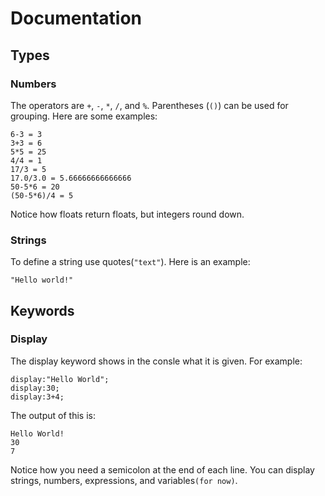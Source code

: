 # Documentation

## Types
### Numbers
The operators are `+`, `-`, `*`, `/`, and `%`. Parentheses (`()`) can be used for grouping. Here are some examples:
~~~
6-3 = 3
3+3 = 6
5*5 = 25
4/4 = 1
17/3 = 5
17.0/3.0 = 5.66666666666666
50-5*6 = 20
(50-5*6)/4 = 5
~~~
Notice how floats return floats, but integers round down.
### Strings
To define a string use quotes(`"text"`). Here is an example:
~~~
"Hello world!"
~~~
## Keywords
### Display
The display keyword shows in the consle what it is given. For example:
~~~
display:"Hello World";
display:30;
display:3+4;
~~~
The output of this is:
~~~
Hello World!
30
7
~~~
Notice how you need a semicolon at the end of each line. You can display strings, numbers, expressions, and variables``(for now)``.
